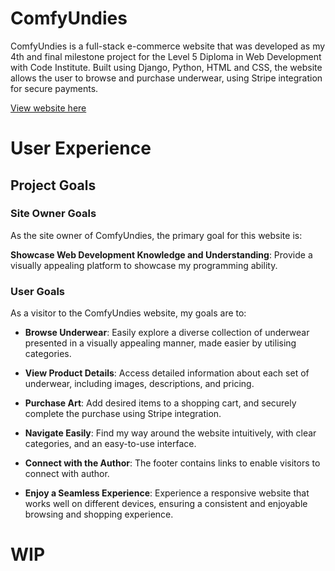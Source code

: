 # ComfyUndies 

ComfyUndies is a full-stack e-commerce website that was developed as my 4th and final milestone project for the Level 5 Diploma in Web Development with Code Institute. Built using Django, Python, HTML and CSS, the website allows the user to browse and purchase underwear, using Stripe integration for secure payments.

[View website here](https://ms-4.onrender.com/)

# User Experience 

## Project Goals

### Site Owner Goals

As the site owner of ComfyUndies, the primary goal for this website is:

**Showcase Web Development Knowledge and Understanding**: Provide a visually appealing platform to showcase my programming ability.

### User Goals

As a visitor to the ComfyUndies website, my goals are to:

- **Browse Underwear**: Easily explore a diverse collection of underwear presented in a visually appealing manner, made easier by utilising categories.

- **View Product Details**: Access detailed information about each set of underwear, including images, descriptions, and pricing.

- **Purchase Art**: Add desired items to a shopping cart, and securely complete the purchase using Stripe integration.

- **Navigate Easily**: Find my way around the website intuitively, with clear categories, and an easy-to-use interface.

- **Connect with the Author**: The footer contains links to enable visitors to connect with author.

- **Enjoy a Seamless Experience**: Experience a responsive website that works well on different devices, ensuring a consistent and enjoyable browsing and shopping experience.

# WIP